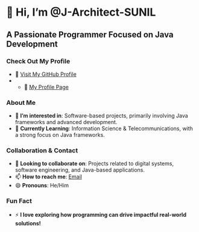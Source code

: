 # 👋 Hi, I’m **@J-Architect-SUNIL**
## A Passionate Programmer Focused on Java Development

### Check Out My Profile
- 🌟 [Visit My GitHub Profile](https://github.com/J-Architect-SUNIL)
- - 👤 [My Profile Page](https://J-Architect-SUNIL.github.io/profile.html)

### About Me
- 👀 **I’m interested in**: Software-based projects, primarily involving Java frameworks and advanced development.
- 🌱 **Currently Learning**: Information Science & Telecommunications, with a strong focus on Java frameworks.

### Collaboration & Contact
- 💞️ **Looking to collaborate on**: Projects related to digital systems, software engineering, and Java-based applications.
- 📫 **How to reach me**: [Email](mailto:sunilkumarswain679@gmail.com)
- 😄 **Pronouns**: He/Him

### Fun Fact
- ⚡ **I love exploring how programming can drive impactful real-world solutions!**

<!---
J-Architect-SUNIL/J-Architect-SUNIL is a ✨ special ✨ repository because its `README.md` (this file) appears on your GitHub profile.
You can click the Preview link to take a look at your changes.
--->

